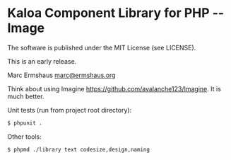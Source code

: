 # Kaloa Component Library for PHP -- Image

The software is published under the MIT License (see LICENSE).

This is an early release.

Marc Ermshaus <marc@ermshaus.org>

Think about using Imagine <https://github.com/avalanche123/Imagine>. It is much
better.


Unit tests (run from project root directory):

~~~ bash
$ phpunit .
~~~

Other tools:

~~~ bash
$ phpmd ./library text codesize,design,naming
~~~
